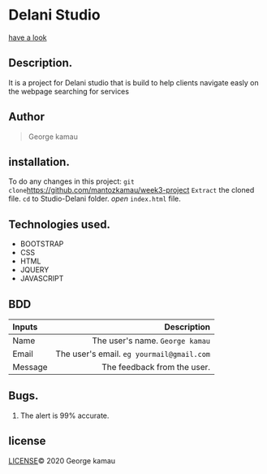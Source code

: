 # Delani Studio
[ have a look ](https://github.com/mantozkamau/week3-project )
## Description.
It  is a project for  Delani studio that  is build to help clients navigate easly on the webpage searching for services
## Author
>George kamau
## installation.
To do any changes in this project:
`git clone`https://github.com/mantozkamau/week3-project
`Extract` the cloned file.
`cd` to Studio-Delani folder.
*open* `index.html` file.

## Technologies used.
* BOOTSTRAP
* CSS
* HTML
* JQUERY
* JAVASCRIPT
## BDD
| Inputs |  Description |
| :---         |          ---: |
| Name   | The user's name. `George kamau`|
| Email     | The user's email. ``eg yourmail@gmail.com``   |
| Message    | The feedback from the user.   |

## Bugs.
1. The alert is 99% accurate.

## license
[LICENSE](https://github.com/mantozkamau/week3-project/blob/master/LICENSE)&copy; 2020 George kamau

